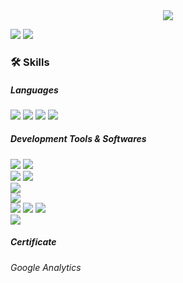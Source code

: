 <div align=center>  
  <img src="https://capsule-render.vercel.app/api?type=soft&color=6B8FC3&height=116&section=header&text=Hyunji%20Kim&fontSize=50&animation=fadeIn&fontColor=FFFFFF" /> 
</div>

<div align=left>
</div>

[<img src="https://img.shields.io/badge/Gmail-EA4335?style=flat-square&logo=Gmail&logoColor=white"/>](mailto:hjk021@khu.ac.kr) 
[<img src="https://img.shields.io/badge/Notion-000000?style=flat-square&logo=Notion&logoColor=white"/>](https://read-me.notion.site/Hyunji-Kim-9dbdb62cc84347feb85b3c58225bb63b)

### 🛠️ **Skills**

##### Languages
<img src="https://img.shields.io/badge/Python-3766AB?style=flat-square&logo=Python&logoColor=white"/> <img src="https://img.shields.io/badge/C++-00599C?style=flat-square&logo=C%2B%2B&logoColor=white"/> <img src="https://img.shields.io/badge/R-276DC3?style=flat-square&logo=R&logoColor=white"/> <img src="https://img.shields.io/badge/Dart-0175C2?style=flat-square&logo=Dart&logoColor=white"/> 

##### Development Tools & Softwares
<img src="https://img.shields.io/badge/Google Colab-F9AB00?style=flat-square&logo=GoogleColab&logoColor=white"/> <img src="https://img.shields.io/badge/Pytorch-EE4C2C?style=flat-square&logo=Pytorch&logoColor=white"/> <br>
<img src="https://img.shields.io/badge/Visual Studio-5C2D91?style=flat-square&logo=VisualStudio&logoColor=white"/> <img src="https://img.shields.io/badge/Visual Studio Code-007ACC?style=flat-square&logo=VisualStudioCode&logoColor=white"/> <br>
<img src="https://img.shields.io/badge/MySQL-4479A1?style=flat-square&logo=MySQL&logoColor=white"/> <br> 
<img src="https://img.shields.io/badge/RStudio-75AADB?style=flat-square&logo=RStudio&logoColor=white"/> <br>
<img src="https://img.shields.io/badge/Flutter-02569B?style=flat-square&logo=Flutter&logoColor=white"/> <img src="https://img.shields.io/badge/Firebase-FFCA28?style=flat-square&logo=Firebase&logoColor=white"/> <img src="https://img.shields.io/badge/Android Studio-3DDC84?style=flat-square&logo=AndroidStudio&logoColor=white"/> <br>
 <img src="https://img.shields.io/badge/Ubuntu-E95420?style=flat-square&logo=Ubuntu&logoColor=white"/> 

##### Certificate
###### Google Analytics

